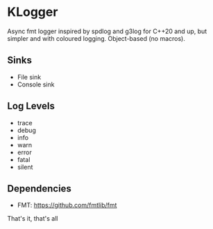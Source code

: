 # KLogger

Async fmt logger inspired by spdlog and g3log for C++20 and up, but simpler and with coloured logging. Object-based (no macros).

## Sinks
- File sink
- Console sink

## Log Levels
- trace
- debug
- info
- warn
- error
- fatal
- silent

## Dependencies
- FMT: https://github.com/fmtlib/fmt


That's it, that's all
